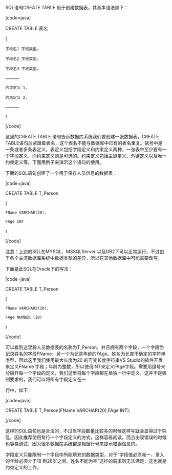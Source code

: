 SQL语句CREATE TABLE 用于创建数据表，其基本语法如下：
[code=java]
CREATE TABLE 表名
(
	字段名1 字段类型，
	字段名2 字段类型，
	字段名3 字段类型，
	………………
	约束定义 1,
	约束定义 2,
	………………
)
[/code]
这里的CREATE TABLE 语句告诉数据库系统我们要创建一张数据表，CREATE TABLE语句后紧跟着表名，这个表名不能与数据库中已有的表名重复。括号中是一条或者多条表定义，表定义包括字段定义和约束定义两种，一张表中至少要有一个字段定义，而约束定义则是可选的。约束定义包括主键定义、外键定义以及唯一约束定义等。下面用例子来演示这个语句的使用。
下面的SQL语句创建了一个用于保存人员信息的数据表：
[code=java]
CREATE TABLE T_Person
(
	FName VARCHAR(20),
	FAge INT
)
[/code]
注意：上边的SQL在MYSQL、MSSQLServer 以及DB2下可以正常运行，不过由于各个主流数据库系统中数据类型的差异，所以在其他数据库中可能需要改写。
下面是此SQL在Oracle下的写法：
[code=java]
CREATE TABLE T_Person
(
	FName VARCHAR2(20),
	FAge NUMBER (10)
)
[/code]
可以看到这里将人员数据表的名称为T_Person，并且拥有两个字段，一个字段为记录姓名的字段FName，另一个为记录年龄的FAge。姓名为长度不确定的字符串类型，因此这里我们使用最大长度为20 的可变长度字符串VS Studio的插件开发来定义FName 字段；年龄为整数，所以使用INT来定义FAge字段。需要用逗号来分隔开每一个字段的定义，我们这里将每个字段都在单独一行中定义，这并不是强制要求的，我们可以将所有字段定义在一
行中，如下：
[code=java]
CREATE TABLE T_Person(FName VARCHAR(20),FAge INT);
[/code]
这样的SQL语句也是合法的，不过当字段数量比较多的时候这样写就会显得过于杂乱，因此推荐使用每行一个字段定义的方式，这样容易阅读，而且出现错误的时候也容易调试，因为很多数据库系统都是根据行号来提示错误信息的。
字段定义只能限制一个字段中所能填充的数据类型，对于“字段值必须唯一、录入的年龄必须介于18 到26岁之间、姓名不能为空”这样的需求则无法满足，这也就是约束定义的工作。